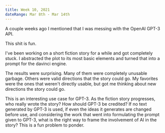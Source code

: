 ```yaml
---
title: Week 10, 2021
dateRange: Mar 8th - Mar 14th
---
```


A couple weeks ago I mentioned that I was messing with the OpenAI GPT-3 API.

This shit is fun.

I've been working on a short fiction story for a while and got completely stuck. I abstracted the plot to its most basic elements and turned that into a prompt for the davinci engine.

The results were surprising. Many of them were completely unusable garbage. Others were valid directions that the story could go. My favorites were the ones that weren't directly usable, but got me thinking about new directions the story could go.

This is an interesting use case for GPT-3. As the fiction story progresses, who really wrote the story? How should GPT-3 be credited? If no text generated by GPT-3 is used, if even the ideas it generates are changed before use, and considering the work that went into formulating the prompt given to GPT-3, what is the right way to frame the involvement of AI in the story? This is a fun problem to ponder.
